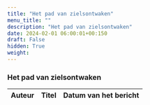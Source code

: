 ```yaml
---
title: "Het pad van zielsontwaken"
menu_title: ""
description: "Het pad van zielsontwaken"
date: 2024-02-01 06:00:01+00:150
draft: False
hidden: True
weight:
---
```

### Het pad van zielsontwaken

**Auteur** | **Titel** | **Datum van het bericht**
---|---|---
